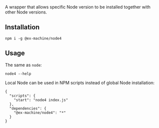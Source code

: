 A wrapper that allows specific Node version to be installed together with other Node versions.

## Installation

```
npm i -g @ex-machine/node4
```

## Usage

The same as `node`:
```
node4 --help
```

Local Node can be used in NPM scripts instead of global Node installation:

```
{
  "scripts": {
    "start": "node4 index.js"
  },
  "dependencies": {
    "@ex-machine/node4": "*"
  }
}
```

